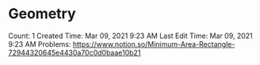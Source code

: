 # Geometry

Count: 1
Created Time: Mar 09, 2021 9:23 AM
Last Edit Time: Mar 09, 2021 9:23 AM
Problems: https://www.notion.so/Minimum-Area-Rectangle-72944320645e4430a70c0d0baae10b21